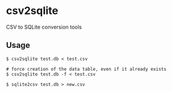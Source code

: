 # csv2sqlite
CSV to SQLite conversion tools

## Usage
```
$ csv2sqlite test.db < test.csv

# force creation of the data table, even if it already exists
$ csv2sqlite test.db -f < test.csv

$ sqlite2csv test.db > new.csv
```

